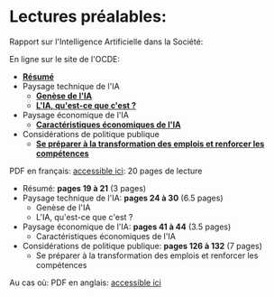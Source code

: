 # Lectures préalables:

Rapport sur l'Intelligence Artificielle dans la Société:

En ligne sur le site de l'OCDE:
- **[Résumé](https://www.oecd-ilibrary.org//sites/b7f8cd16-fr/index.html?itemId=/content/publication/b7f8cd16-fr&_csp_=4890b942b269008dad8522c358cb03ca&itemIGO=oecd&itemContentType=book#)**
- Paysage technique de l'IA
  - **[Genèse de l'IA](https://www.oecd-ilibrary.org///sites/b7f8cd16-fr/1/2/1/index.html?itemId=/content/publication/b7f8cd16-fr&_csp_=4890b942b269008dad8522c358cb03ca&itemIGO=oecd&itemContentType=book#section-d1e722)**
  - **[L'IA, qu'est-ce que c'est ?](https://www.oecd-ilibrary.org///sites/b7f8cd16-fr/1/2/1/index.html?itemId=/content/publication/b7f8cd16-fr&_csp_=4890b942b269008dad8522c358cb03ca&itemIGO=oecd&itemContentType=book#section-d1e1022)**
- Paysage économique de l'IA
  - **[Caractéristiques économiques de l'IA](https://www.oecd-ilibrary.org///sites/b7f8cd16-fr/1/2/2/index.html?itemId=/content/publication/b7f8cd16-fr&_csp_=4890b942b269008dad8522c358cb03ca&itemIGO=oecd&itemContentType=book#section-d1e2437)**
- Considérations de politique publique
  - **[Se préparer à la transformation des emplois et renforcer les compétences](https://www.oecd-ilibrary.org///sites/b7f8cd16-fr/1/2/4/index.html?itemId=/content/publication/b7f8cd16-fr&_csp_=4890b942b269008dad8522c358cb03ca&itemIGO=oecd&itemContentType=book#section-d1e11351)**

PDF en français: [accessible ici](https://qchenevier.github.io/cours-IA/docs/OECD%20-%20L'intelligence%20Artificielle%20dans%20la%20Soci%C3%A9t%C3%A9.pdf): 20 pages de lecture
- Résumé: **pages 19 à 21** (3 pages)
- Paysage technique de l'IA: **pages 24 à 30** (6.5 pages)
  - Genèse de l'IA
  - L'IA, qu'est-ce que c'est ?
- Paysage économique de l'IA: **pages 41 à 44** (3.5 pages)
  - Caractéristiques économiques de l'IA
- Considérations de politique publique: **pages 126 à 132** (7 pages)
  - Se préparer à la transformation des emplois et renforcer les compétences

Au cas où: PDF en anglais: [accessible ici](https://qchenevier.github.io/cours-IA/docs/OECD%20-%20Artificial%20Intelligence%20in%20Society.pdf)

